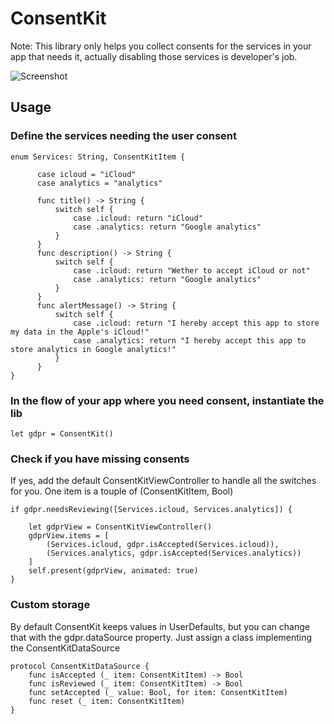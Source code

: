 # ConsentKit
Note: This library only helps you collect consents for the services in your app that needs it, actually disabling those services is developer's job.

![Screenshot](https://image.ibb.co/b9C4rT/Screen_Shot_2018_05_23_at_00_41_15.png)

## Usage
### Define the services needing the user consent

	enum Services: String, ConsentKitItem {
          
          case icloud = "iCloud"
          case analytics = "analytics"
          
          func title() -> String {
              switch self {
                  case .icloud: return "iCloud"
                  case .analytics: return "Google analytics"
              }
          }
          func description() -> String {
              switch self {
                  case .icloud: return "Wether to accept iCloud or not"
                  case .analytics: return "Google analytics"
              }
          }
          func alertMessage() -> String {
              switch self {
                  case .icloud: return "I hereby accept this app to store my data in the Apple's iCloud!"
                  case .analytics: return "I hereby accept this app to store analytics in Google analytics!"
              }
          }
	}
	
### In the flow of your app where you need consent, instantiate the lib

	let gdpr = ConsentKit()
	
### Check if you have missing consents
If yes, add the default ConsentKitViewController to handle all the switches for you. One item is a touple of (ConsentKitItem, Bool)

    if gdpr.needsReviewing([Services.icloud, Services.analytics]) {
        
        let gdprView = ConsentKitViewController()
        gdprView.items = [
            (Services.icloud, gdpr.isAccepted(Services.icloud)),
            (Services.analytics, gdpr.isAccepted(Services.analytics))
        ]
        self.present(gdprView, animated: true)
    }

### Custom storage
By default ConsentKit keeps values in UserDefaults, but you can change that with the gdpr.dataSource property. Just assign a class implementing the ConsentKitDataSource

    protocol ConsentKitDataSource {
        func isAccepted (_ item: ConsentKitItem) -> Bool
        func isReviewed (_ item: ConsentKitItem) -> Bool
        func setAccepted (_ value: Bool, for item: ConsentKitItem)
        func reset (_ item: ConsentKitItem)
    }
